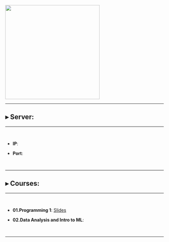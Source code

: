 <p float="left">
<img src="https://www.bioinfo-lab.com/img/road2ocean.jpg" height="300">
</p>

---------------------------------------

## ▸ Server:

---------------------------------------

&nbsp;&nbsp;

 * **IP**:

 * **Port**:

&nbsp;&nbsp;

---------------------------------------

## ▸ Courses:

---------------------------------------

&nbsp;&nbsp;

 *  **01.Programming 1**: [Slides](https://github.com/jumphone/BiUH-course/tree/main/c01)

 * **02.Data Analysis and Intro to ML**: 

&nbsp;&nbsp;

---------------------------------------


